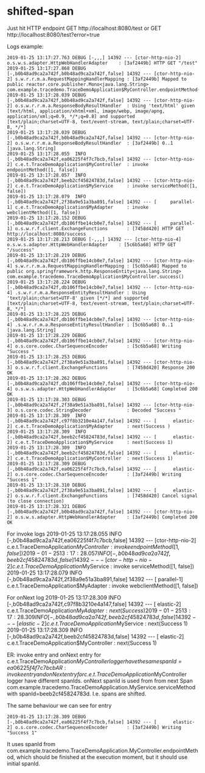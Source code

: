 # shifted-span
Just hit HTTP endpoint 
GET http://localhost:8080/test
or 
GET http://localhost:8080/test?error=true

Logs example:
```text
2019-01-25 13:17:27.763 DEBUG [-,,,] 14392 --- [ctor-http-nio-2] o.s.w.s.adapter.HttpWebHandlerAdapter    : [3af2449b] HTTP GET "/test"
2019-01-25 13:17:27.868 DEBUG [-,b0b48ad9ca2a742f,b0b48ad9ca2a742f,false] 14392 --- [ctor-http-nio-2] s.w.r.r.m.a.RequestMappingHandlerMapping : [3af2449b] Mapped to public reactor.core.publisher.Mono<java.lang.String> com.example.tracedemo.TraceDemoApplication$MyController.endpointMethod(java.lang.String,boolean)
2019-01-25 13:17:28.039 DEBUG [-,b0b48ad9ca2a742f,b0b48ad9ca2a742f,false] 14392 --- [ctor-http-nio-2] o.s.w.r.r.m.a.ResponseBodyResultHandler  : Using 'text/html' given [text/html, application/xhtml+xml, image/webp, image/apng, application/xml;q=0.9, */*;q=0.8] and supported [text/plain;charset=UTF-8, text/event-stream, text/plain;charset=UTF-8, */*]
2019-01-25 13:17:28.039 DEBUG [-,b0b48ad9ca2a742f,b0b48ad9ca2a742f,false] 14392 --- [ctor-http-nio-2] o.s.w.r.r.m.a.ResponseBodyResultHandler  : [3af2449b] 0..1 [java.lang.String]
2019-01-25 13:17:28.055  INFO [-,b0b48ad9ca2a742f,ea06225f4f7c7bcb,false] 14392 --- [ctor-http-nio-2] c.e.t.TraceDemoApplication$MyController  : invoke endpointMethod([1, false])
2019-01-25 13:17:28.057  INFO [-,b0b48ad9ca2a742f,beeb2cf45824783d,false] 14392 --- [ctor-http-nio-2] c.e.t.TraceDemoApplication$MyService     : invoke serviceMethod([1, false])
2019-01-25 13:17:28.079  INFO [-,b0b48ad9ca2a742f,2f38a9e51a3ba891,false] 14392 --- [     parallel-1] c.e.t.TraceDemoApplication$MyAdapter     : invoke webclientMethod([1, false])
2019-01-25 13:17:28.152 DEBUG [-,b0b48ad9ca2a742f,db106ffbe14cb0e7,false] 14392 --- [     parallel-1] o.s.w.r.f.client.ExchangeFunctions       : [7458d420] HTTP GET http://localhost:8080/success
2019-01-25 13:17:28.213 DEBUG [-,,,] 14392 --- [ctor-http-nio-4] o.s.w.s.adapter.HttpWebHandlerAdapter    : [5c6b5a68] HTTP GET "/success"
2019-01-25 13:17:28.219 DEBUG [-,b0b48ad9ca2a742f,db106ffbe14cb0e7,false] 14392 --- [ctor-http-nio-4] s.w.r.r.m.a.RequestMappingHandlerMapping : [5c6b5a68] Mapped to public org.springframework.http.ResponseEntity<java.lang.String> com.example.tracedemo.TraceDemoApplication$MyController.success()
2019-01-25 13:17:28.224 DEBUG [-,b0b48ad9ca2a742f,db106ffbe14cb0e7,false] 14392 --- [ctor-http-nio-4] .s.w.r.r.m.a.ResponseEntityResultHandler : Using 'text/plain;charset=UTF-8' given [*/*] and supported [text/plain;charset=UTF-8, text/event-stream, text/plain;charset=UTF-8, */*]
2019-01-25 13:17:28.225 DEBUG [-,b0b48ad9ca2a742f,db106ffbe14cb0e7,false] 14392 --- [ctor-http-nio-4] .s.w.r.r.m.a.ResponseEntityResultHandler : [5c6b5a68] 0..1 [java.lang.String]
2019-01-25 13:17:28.229 DEBUG [-,b0b48ad9ca2a742f,db106ffbe14cb0e7,false] 14392 --- [ctor-http-nio-4] o.s.core.codec.CharSequenceEncoder       : [5c6b5a68] Writing "Success "
2019-01-25 13:17:28.253 DEBUG [-,b0b48ad9ca2a742f,2f38a9e51a3ba891,false] 14392 --- [ctor-http-nio-3] o.s.w.r.f.client.ExchangeFunctions       : [7458d420] Response 200 OK
2019-01-25 13:17:28.262 DEBUG [-,b0b48ad9ca2a742f,db106ffbe14cb0e7,false] 14392 --- [ctor-http-nio-4] o.s.w.s.adapter.HttpWebHandlerAdapter    : [5c6b5a68] Completed 200 OK
2019-01-25 13:17:28.303 DEBUG [-,b0b48ad9ca2a742f,2f38a9e51a3ba891,false] 14392 --- [ctor-http-nio-3] o.s.core.codec.StringDecoder             : Decoded "Success "
2019-01-25 13:17:28.309  INFO [-,b0b48ad9ca2a742f,c97f8b3210e4a147,false] 14392 --- [      elastic-2] c.e.t.TraceDemoApplication$MyAdapter     : next(Success )
2019-01-25 13:17:28.309  INFO [-,b0b48ad9ca2a742f,beeb2cf45824783d,false] 14392 --- [      elastic-2] c.e.t.TraceDemoApplication$MyService     : next(Success 1)
2019-01-25 13:17:28.309  INFO [-,b0b48ad9ca2a742f,beeb2cf45824783d,false] 14392 --- [      elastic-2] c.e.t.TraceDemoApplication$MyController  : next(Success 1)
2019-01-25 13:17:28.309 DEBUG [-,b0b48ad9ca2a742f,ea06225f4f7c7bcb,false] 14392 --- [      elastic-2] o.s.core.codec.CharSequenceEncoder       : [3af2449b] Writing "Success 1"
2019-01-25 13:17:28.310 DEBUG [-,b0b48ad9ca2a742f,2f38a9e51a3ba891,false] 14392 --- [      elastic-2] o.s.w.r.f.client.ExchangeFunctions       : [7458d420] Cancel signal (to close connection)
2019-01-25 13:17:28.321 DEBUG [-,b0b48ad9ca2a742f,b0b48ad9ca2a742f,false] 14392 --- [ctor-http-nio-2] o.s.w.s.adapter.HttpWebHandlerAdapter    : [3af2449b] Completed 200 OK
```
For invoke logs 
2019-01-25 13:17:28.055  INFO [-,b0b48ad9ca2a742f,ea06225f4f7c7bcb,false] 14392 --- [ctor-http-nio-2] c.e.t.TraceDemoApplication$MyController  : invoke endpointMethod([1, false])
2019-01-25 13:17:28.057  INFO [-,b0b48ad9ca2a742f,beeb2cf45824783d,false] 14392 --- [ctor-http-nio-2] c.e.t.TraceDemoApplication$MyService     : invoke serviceMethod([1, false])
2019-01-25 13:17:28.079  INFO [-,b0b48ad9ca2a742f,2f38a9e51a3ba891,false] 14392 --- [     parallel-1] c.e.t.TraceDemoApplication$MyAdapter     : invoke webclientMethod([1, false])

For onNext log
2019-01-25 13:17:28.309  INFO [-,b0b48ad9ca2a742f,c97f8b3210e4a147,false] 14392 --- [      elastic-2] c.e.t.TraceDemoApplication$MyAdapter     : next(Success )
2019-01-25 13:17:28.309  INFO [-,b0b48ad9ca2a742f,beeb2cf45824783d,false] 14392 --- [      elastic-2] c.e.t.TraceDemoApplication$MyService     : next(Success 1)
2019-01-25 13:17:28.309  INFO [-,b0b48ad9ca2a742f,beeb2cf45824783d,false] 14392 --- [      elastic-2] c.e.t.TraceDemoApplication$MyController  : next(Success 1)

ER: invoke entry and onNext entry for c.e.t.TraceDemoApplication$MyController logger have the same spanId=ea06225f4f7c7bcb
AR: invoke entry and onNext entry for c.e.t.TraceDemoApplication$MyController logger have different spanIds. 
onNext spanId is used from from next Span com.example.tracedemo.TraceDemoApplication.MyService.serviceMethod with spanId=beeb2cf45824783d. I.e. spans are shifted.

The same behaviour we can see for entry  
```
2019-01-25 13:17:28.309 DEBUG [-,b0b48ad9ca2a742f,ea06225f4f7c7bcb,false] 14392 --- [      elastic-2] o.s.core.codec.CharSequenceEncoder       : [3af2449b] Writing "Success 1"
```
It uses spanId from com.example.tracedemo.TraceDemoApplication.MyController.endpointMethod, which should be finished at the execution moment, but it should use initial spanId. 
